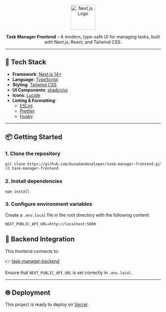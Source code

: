 <p align="center">
  <a href="https://nextjs.org/" target="blank"><img src="https://cdn.brandfetch.io/id2alue-rx/theme/dark/idqNI71Hra.svg?c=1dxbfHSJFAPEGdCLU4o5B" width="80" alt="Next.js Logo" /></a>
</p>

<p align="center">
  <b>Task Manager Frontend</b> – A modern, type-safe UI for managing tasks, built with Next.js, React, and Tailwind CSS.
</p>

---

## 🚀 Tech Stack

- **Framework**: [Next.js 14+](https://nextjs.org/)
- **Language**: [TypeScript](https://www.typescriptlang.org/)
- **Styling**: [Tailwind CSS](https://tailwindcss.com/)
- **UI Components**: [shadcn/ui](https://ui.shadcn.com/)
- **Icons**: [Lucide](https://lucide.dev/)
- **Linting & Formatting**:
    - [ESLint](https://eslint.org/)
    - [Prettier](https://prettier.io/)
    - [Husky](https://typicode.github.io/husky/)

---

## 📦 Getting Started

### 1. Clone the repository

```bash
git clone https://github.com/buzadandeveloper/task-manager-frontend.git
cd task-manager-frontend
```

### 2. Install dependencies

```bash
npm install
```

### 3. Configure environment variables

Create a `.env.local` file in the root directory with the following content:

```env
NEXT_PUBLIC_API_URL=http://localhost:5000
```

## 🔗 Backend Integration

This frontend connects to:

👉 [task-manager-backend](https://github.com/buzadandeveloper/task-manager-backend)

Ensure that `NEXT_PUBLIC_API_URL` is set correctly in `.env.local`.

---

## 🌐 Deployment

This project is ready to deploy on [Vercel](https://vercel.com/).
